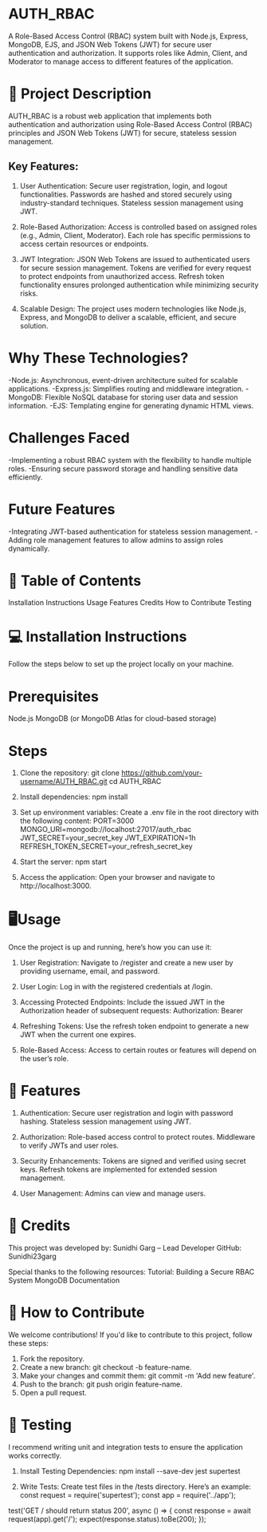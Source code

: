 # AUTH_RBAC
A Role-Based Access Control (RBAC) system built with Node.js, Express, MongoDB, EJS, and JSON Web Tokens (JWT) for secure user authentication and authorization. It supports roles like Admin, Client, and Moderator to manage access to different features of the application.

# 🎯 Project Description
AUTH_RBAC is a robust web application that implements both authentication and authorization using Role-Based Access Control (RBAC) principles and JSON Web Tokens (JWT) for secure, stateless session management.

## Key Features:

1. User Authentication:
Secure user registration, login, and logout functionalities.
Passwords are hashed and stored securely using industry-standard techniques.
Stateless session management using JWT.

2. Role-Based Authorization:
Access is controlled based on assigned roles (e.g., Admin, Client, Moderator).
Each role has specific permissions to access certain resources or endpoints.

3. JWT Integration:
JSON Web Tokens are issued to authenticated users for secure session management.
Tokens are verified for every request to protect endpoints from unauthorized access.
Refresh token functionality ensures prolonged authentication while minimizing security risks.

4. Scalable Design:
The project uses modern technologies like Node.js, Express, and MongoDB to deliver a scalable, efficient, and secure solution.

# Why These Technologies?
-Node.js: Asynchronous, event-driven architecture suited for scalable applications.
-Express.js: Simplifies routing and middleware integration.
-MongoDB: Flexible NoSQL database for storing user data and session information.
-EJS: Templating engine for generating dynamic HTML views.

# Challenges Faced
-Implementing a robust RBAC system with the flexibility to handle multiple roles.
-Ensuring secure password storage and handling sensitive data efficiently.

# Future Features
-Integrating JWT-based authentication for stateless session management.
-Adding role management features to allow admins to assign roles dynamically.

# 📑 Table of Contents
Installation Instructions
Usage
Features
Credits
How to Contribute
Testing

# 💻 Installation Instructions
Follow the steps below to set up the project locally on your machine.

# Prerequisites
Node.js
MongoDB (or MongoDB Atlas for cloud-based storage)

# Steps

1. Clone the repository:
git clone https://github.com/your-username/AUTH_RBAC.git
cd AUTH_RBAC

2. Install dependencies:
npm install

3. Set up environment variables: Create a .env file in the root directory with the following content:
PORT=3000
MONGO_URI=mongodb://localhost:27017/auth_rbac
JWT_SECRET=your_secret_key
JWT_EXPIRATION=1h
REFRESH_TOKEN_SECRET=your_refresh_secret_key

4. Start the server:
npm start

5. Access the application: Open your browser and navigate to http://localhost:3000.

# 🖥️Usage
Once the project is up and running, here’s how you can use it:

1. User Registration:
Navigate to /register and create a new user by providing username, email, and password.

2. User Login:
Log in with the registered credentials at /login.

3. Accessing Protected Endpoints:
Include the issued JWT in the Authorization header of subsequent requests:
Authorization: Bearer <jwt-token>

4. Refreshing Tokens:
Use the refresh token endpoint to generate a new JWT when the current one expires.

5. Role-Based Access:
Access to certain routes or features will depend on the user’s role.

# 🚀 Features

1. Authentication:
Secure user registration and login with password hashing.
Stateless session management using JWT.

2. Authorization:
Role-based access control to protect routes.
Middleware to verify JWTs and user roles.

3. Security Enhancements:
Tokens are signed and verified using secret keys.
Refresh tokens are implemented for extended session management.

4. User Management:
Admins can view and manage users.

# 🙌 Credits
This project was developed by:
Sunidhi Garg – Lead Developer
GitHub: Sunidhi23garg

Special thanks to the following resources:
Tutorial: Building a Secure RBAC System
MongoDB Documentation

# 🤝 How to Contribute
We welcome contributions! If you'd like to contribute to this project, follow these steps:

1. Fork the repository.
2. Create a new branch: git checkout -b feature-name.
3. Make your changes and commit them: git commit -m 'Add new feature'.
4. Push to the branch: git push origin feature-name.
5. Open a pull request.
   
# 🧪 Testing
I recommend writing unit and integration tests to ensure the application works correctly. 

1. Install Testing Dependencies:
npm install --save-dev jest supertest

2. Write Tests: Create test files in the /tests directory. Here’s an example:
const request = require('supertest');
const app = require('../app');

test('GET / should return status 200', async () => {
  const response = await request(app).get('/');
  expect(response.status).toBe(200);
});
